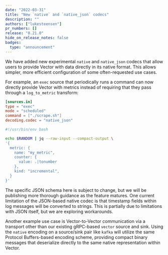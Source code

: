 ```yaml
---
date: "2022-03-31"
title: "New `native` and `native_json` codecs"
description: ""
authors: ["lukesteensen"]
pr_numbers: []
release: "0.21.0"
hide_on_release_notes: false
badges:
  type: "announcement"
---
```


We have added new experimental `native` and `native_json` codecs that allow
users to provide Vector with data directly in its native format. This allows
simpler, more efficient configuration of some often-requested use cases.

For example, an `exec` source that periodically runs a command can now directly
provide Vector with metrics instead of requiring that they pass through
a `log_to_metric` transform:

```toml
[sources.in]
type = "exec"
mode = "scheduled"
command = ["./scrape.sh"]
decoding.codec = "native_json"
```

```bash
#!/usr/bin/env bash

echo $RANDOM | jq --raw-input --compact-output \
'{
  metric: {
    name: "my_metric",
    counter: {
      value: .|tonumber
    },
    kind: "incremental",
  }
}'
```

The specific JSON schema here is subject to change, but we will be publishing
more thorough guidance as the feature matures. One current limitation of the
JSON-based native codec is that timestamp fields within log messages will be
converted to strings. This is partially due to limitations with JSON itself, but
we are exploring workarounds.

Another example use case is Vector-to-Vector communication via a transport other
than our existing gRPC-based `vector` source and sink. Using the `native`
encoding on a source/sink pair like `kafka` will utilize the same Protocol
Buffers-based encoding scheme, providing compact binary messages that
deserialize directly to the same native representation within Vector.
